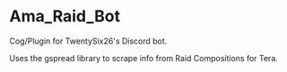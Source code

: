 # Ama_Raid_Bot
Cog/Plugin for TwentySix26's Discord bot.

Uses the gspread library to scrape info from Raid Compositions for Tera.
